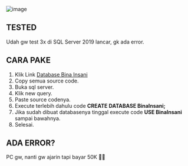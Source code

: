 ![image](https://user-images.githubusercontent.com/67460437/146961075-dd997cf2-6b31-4494-a071-54bb42156af0.png)
## TESTED
Udah gw test 3x di SQL Server 2019 lancar, gk ada error.
## CARA PAKE
1. Klik Link <a href="https://raw.githubusercontent.com/mchevro/BIU-Library_public/main/SISTEM%20MANAJEMEN%20BASIS%20DATA/Pertemuan%2013/BinaInsani.sql">Database Bina Insani</a>
2. Copy semua source code.
3. Buka sql server.
4. Klik new query.
5. Paste source codenya.
6. Execute terlebih dahulu code **CREATE DATABASE BinaInsani;**
7. Jika sudah dibuat databasenya tinggal execute code **USE BinaInsani** sampai bawahnya.
8. Selesai.


## ADA ERROR?
PC gw, nanti gw ajarin tapi bayar 50K 🤪🤙
